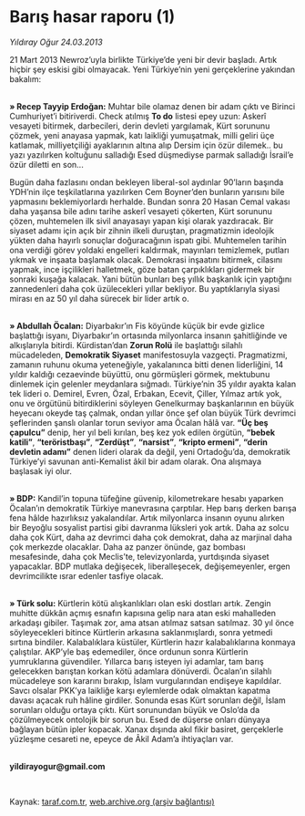 # Barış hasar raporu (1)

*Yıldıray Oğur 24.03.2013*

<div class="yazi"><p>21 Mart 2013 Newroz’uyla birlikte Türkiye’de yeni bir devir başladı. Artık hiçbir şey eskisi gibi olmayacak. Yeni Türkiye’nin yeni gerçeklerine yakından bakalım: </p>
<p><b><br/>» Recep Tayyip Erdoğan:</b> Muhtar bile olamaz denen bir adam çıktı ve Birinci Cumhuriyet’i bitiriverdi. Check atılmış <b>To do</b> listesi epey uzun: Askerî vesayeti bitirmek, darbecileri, derin devleti yargılamak, Kürt sorununu çözmek, yeni anayasa yapmak, katı laikliği yumuşatmak, milli geliri üçe katlamak, milliyetçiliği ayaklarının altına alıp Dersim için özür dilemek.. bu yazı yazılırken koltuğunu salladığı Esed düşmediyse parmak salladığı İsrail’e özür diletti en son...</p>
<p>Bugün daha fazlasını ondan bekleyen liberal-sol aydınlar 90’ların başında YDH’nin ilçe teşkilatlarına yazılırken Cem Boyner’den bunların yarısını bile yapmasını beklemiyorlardı herhalde. Bundan sonra 20 Hasan Cemal vakası daha yaşansa bile adını tarihe askerî vesayeti çökerten, Kürt sorununu çözen, muhtemelen ilk sivil anayasayı yapan kişi olarak yazdıracak. Bir siyaset adamı için açık bir zihnin ilkeli duruştan, pragmatizmin ideolojik yükten daha hayırlı sonuçlar doğuracağının ispatı gibi. Muhtemelen tarihin ona verdiği görev yoldaki engelleri kaldırmak, mayınları temizlemek, putları yıkmak ve inşaata başlamak olacak. Demokrasi inşaatını bitirmek, cilasını yapmak, ince işçilikleri halletmek, göze batan çarpıklıkları gidermek bir sonraki kuşağa kalacak. Yani bütün bunları beş yıllık başkanlık için yaptığını zannedenleri daha çok üzülecekleri yıllar bekliyor. Bu yaptıklarıyla siyasi mirası en az 50 yıl daha sürecek bir lider artık o.</p>
<p><b><br/>» Abdullah Öcalan:</b> Diyarbakır’ın Fis köyünde küçük bir evde gizlice başlattığı isyanı, Diyarbakır’ın ortasında milyonlarca insanın şahitliğinde ve alkışlarıyla bitirdi. Kürdistan’dan <b>Zorun Rolü</b> ile başlattığı silahlı mücadeleden, <b>Demokratik Siyaset</b> manifestosuyla vazgeçti. Pragmatizmi, zamanın ruhunu okuma yeteneğiyle, yakalanınca bitti denen liderliğini, 14 yıldır kaldığı cezaevinde büyüttü, onu görmüşleri görmek, mektubunu dinlemek için gelenler meydanlara sığmadı. Türkiye’nin 35 yıldır ayakta kalan tek lideri o. Demirel, Evren, Özal, Erbakan, Ecevit, Çiller, Yılmaz artık yok, onu ve örgütünü bitirdiklerini söyleyen Genelkurmay başkanlarının en büyük heyecanı okeyde taş çalmak, ondan yıllar önce şef olan büyük Türk devrimci şeflerinden şanslı olanlar torun seviyor ama Öcalan hâlâ var. <b>“Üç beş çapulcu”</b> denip, her yıl beli kırılan, beş kez yok edilen örgütün, <b>“bebek katili”</b>, <b>“teröristbaşı”</b>, <b>“Zerdüşt”</b>, <b>“narsist”</b>, <b>“kripto ermeni”</b>, <b>“derin devletin adamı”</b> denen lideri olarak da değil, yeni Ortadoğu’da, demokratik Türkiye’yi savunan anti-Kemalist âkil bir adam olarak. Ona alışmaya başlasak iyi olur. </p>
<p><b><br/>» BDP:</b> Kandil’in topuna tüfeğine güvenip, kilometrekare hesabı yaparken Öcalan’ın demokratik Türkiye manevrasına çarptılar. Hep barış derken barışa fena hâlde hazırlıksız yakalandılar. Artık milyonlarca insanın oyunu alırken bir Beyoğlu sosyalist partisi gibi davranma lüksleri yok artık. Daha az solcu daha çok Kürt, daha az devrimci daha çok demokrat, daha az marjinal daha çok merkezde olacaklar. Daha az panzer önünde, gaz bombası mesafesinde, daha çok Meclis’te, televizyonlarda, yurtdışında siyaset yapacaklar. BDP mutlaka değişecek, liberalleşecek, değişemeyenler, ergen devrimcilikte ısrar edenler tasfiye olacak. </p>
<p><b><br/>» Türk solu:</b> Kürtlerin kötü alışkanlıkları olan eski dostları artık. Zengin muhitte dükkân açmış esnafın kapısına gelip nara atan eski mahalleden arkadaşı gibiler. Taşımak zor, ama atsan atılmaz satsan satılmaz. 30 yıl önce söyleyecekleri bitince Kürtlerin arkasına saklanmışlardı, sonra yetmedi sırtına bindiler. Kalabalıklara küstüler, Kürtlerin hazır kalabalıklarına konmaya çalıştılar. AKP’yle baş edemediler, önce ordunun sonra Kürtlerin yumruklarına güvendiler. Yıllarca barış isteyen iyi adamlar, tam barış gelecekken barıştan korkan kötü adamlara dönüverdi. Öcalan’ın silahlı mücadeleye son kararını bırakıp, İslam vurgularından endişeye kapıldılar. Savcı olsalar PKK’ya laikliğe karşı eylemlerde odak olmaktan kapatma davası açacak ruh hâline girdiler. Sonunda esas Kürt sorunları değil, İslam sorunları olduğu ortaya çıktı. Kürt sorunundan büyük ve Oslo’da da çözülmeyecek ontolojik bir sorun bu. Esed de düşerse onları dünyaya bağlayan bütün ipler kopacak. Xanax dışında akıl fikir basiret, gerçeklerle yüzleşme cesareti ne, epeyce de Âkil Adam’a ihtiyaçları var. </p><b>
<p><br/>yildirayogur@gmail.com</p>
<p></p></b> 
</div>

Kaynak: [taraf.com.tr](http://www.taraf.com.tr/yildiray-ogur/makale-baris-hasar-raporu-1.htm), [web.archive.org (arşiv bağlantısı)](http://web.archive.org/web/20131107103945/http://www.taraf.com.tr/yildiray-ogur/makale-baris-hasar-raporu-1.htm)
